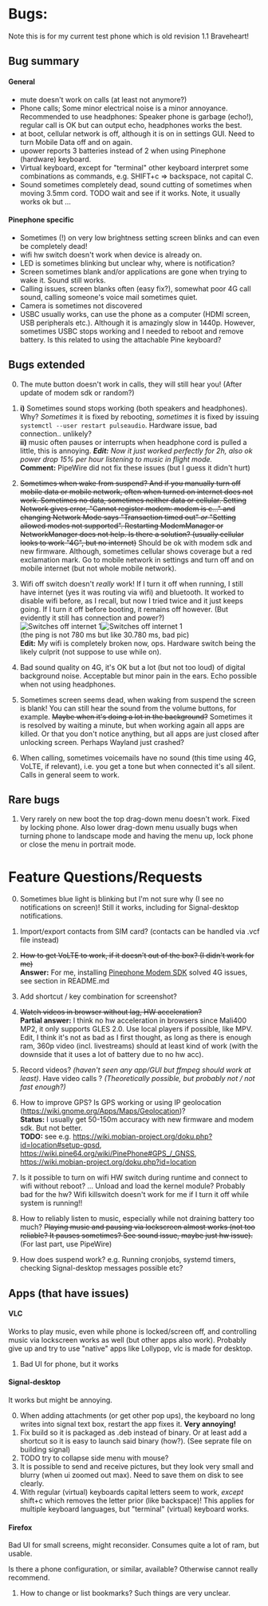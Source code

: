 # Bugs:

Note this is for my current test phone which is old revision 1.1 Braveheart!

## Bug summary

#### General
- mute doesn't work on calls (at least not anymore?)
- Phone calls; Some minor electrical noise is a minor annoyance. Recommended to use headphones: Speaker phone is garbage (echo!), regular call is OK but can output echo, headphones works the best.
- at boot, cellular network is off, although it is on in settings GUI. Need to turn Mobile Data off and on again.
- upower reports 3 batteries instead of 2 when using Pinephone (hardware) keyboard.
- Virtual keyboard, except for "terminal" other keyboard interpret some combinations as commands, e.g. SHIFT+c => backspace, not capital C.
- Sound sometimes completely dead, sound cutting of sometimes when moving 3.5mm cord. TODO wait and see if it works. Note, it usually works ok but ...

#### Pinephone specific

- Sometimes (!) on very low brightness setting screen blinks and can even be completely dead!
- wifi hw switch doesn't work when device is already on.
- LED is sometimes blinking but unclear why, where is notification?
- Screen sometimes blank and/or applications are gone when trying to wake it. Sound still works.
- Calling issues, screen blanks often (easy fix?), somewhat poor 4G call sound, calling someone's voice mail sometimes quiet.
- Camera is sometimes not discovered 
- USBC usually works, can use the phone as a computer (HDMI screen, USB peripherals etc.). Although it is amazingly slow in 1440p. However, sometimes USBC stops working and I needed to reboot and remove battery. Is this related to using the attachable Pine keyboard?

## Bugs extended

0. The mute button doesn't work in calls, they will still hear you! (After update of modem sdk or random?)

1. **i)** Sometimes sound stops working (both speakers and headphones). Why? _Sometimes_ it is fixed by rebooting, _sometimes_ it is fixed by issuing `systemctl --user restart pulseaudio`. Hardware issue, bad connection.. unlikely? \
**ii)** music often pauses or interrupts when headphone cord is pulled a little, this is annoying. _**Edit:** Now it just worked perfectly for 2h, also ok power drop 15% per hour listening to music in flight mode._ \
**Comment:** PipeWire did not fix these issues (but I guess it didn't hurt)

2. ~~Sometimes when wake from suspend? And if you manually turn off mobile data or mobile network, often when turned on internet does not work. Sometimes no data, sometimes neither data or cellular. Setting Network gives error, "Cannot register modem: modem is c..." and changing Network Mode says "Transaction timed out" _or_ "Setting allowed modes not supported". Restarting ModemManager or NetworkManager does not help. Is there a solution? (usually cellular looks to work "4G", but no internet)~~ Should be ok with modem sdk and new firmware. Although, sometimes cellular shows coverage but a red exclamation mark. Go to mobile network in settings and turn off and on mobile internet (but not whole mobile network).

3. Wifi off switch doesn't _really_ work! If I turn it off when running, I still have internet (yes it was routing via wifi) and bluetooth. It worked to disable wifi before, as I recall, but now I tried twice and it just keeps going. If I turn it off before booting, it remains off however. (But evidently it still has connection and power?) \
![Switches off internet 1](pics/wifi_switch_off.jpg)![Switches off internet 1](pics/wifi_switch_off_internet.jpg) \
(the ping is not 780 ms but like 30.780 ms, bad pic) \
**Edit:**  My wifi is completely broken now, ops. Hardware switch being the likely culprit (not suppose to use while on).

4. Bad sound quality on 4G, it's OK but a lot (but not too loud) of digital background noise. Acceptable but minor pain in the ears. Echo possible when not using headphones.

5. Sometimes screen seems dead, when waking from suspend the screen is blank! You can still hear the sound from the volume buttons, for example. ~~Maybe when it's doing a lot in the background?~~ Sometimes it is resolved by waiting a minute, but when working again all apps are killed. Or that you don't notice anything, but all apps are just closed after unlocking screen. Perhaps Wayland just crashed?

6. When calling, sometimes voicemails have no sound (this time using 4G, VoLTE, if relevant), i.e. you get a tone but when connected it's all silent. Calls in general seem to work.

## Rare bugs

1. Very rarely on new boot the top drag-down menu doesn't work. Fixed by locking phone. Also lower drag-down menu usually bugs when turning phone to landscape mode and having the menu up, lock phone or close the menu in portrait mode.


# Feature Questions/Requests

0. Sometimes blue light is blinking but I'm not sure why (I see no notifications on screen)! Still it works, including for Signal-desktop notifications.
1. Import/export contacts from SIM card? (contacts can be handled via .vcf file instead)
2. ~~How to get VoLTE to work, if it doesn't out of the box? (I didn't work for me)~~ \
**Answer:** For me, installing [Pinephone Modem SDK](https://github.com/the-modem-distro/pinephone_modem_sdk) solved 4G issues, see section in README.md
4. Add shortcut / key combination for screenshot?

5. ~~Watch videos in browser without lag, HW acceleration?~~ \
**Partial answer:** I think no hw acceleration in browsers since Mali400 MP2, it only supports GLES 2.0. Use local players if possible, like MPV. Edit, I think it's not as bad as I first thought, as long as there is enough ram, 360p video (incl. livestreams) should at least kind of work (with the downside that it uses a lot of battery due to no hw acc).

6. Record videos? _(haven't seen any app/GUI but ffmpeg should work at least)_. Have video calls ? _(Theoretically possible, but probably not / not fast enough?)_
7. How to improve GPS? Is GPS working or using IP geolocation (https://wiki.gnome.org/Apps/Maps/Geolocation)? \
**Status:** I usually get 50-150m accuracy with new firmware and modem sdk. But not better. \
**TODO:** see e.g. https://wiki.mobian-project.org/doku.php?id=location#setup-gpsd, https://wiki.pine64.org/wiki/PinePhone#GPS_/_GNSS, https://wiki.mobian-project.org/doku.php?id=location
9. Is it possible to turn on wifi HW switch during runtime and connect to wifi without reboot? ... Unload and load the kernel module? Probably bad for the hw? Wifi killswitch doesn't work for me if I turn it off while system is running!!
10. How to reliably listen to music, especially while not draining battery too much? ~~Playing music and pausing via lockscreen almost works (not too reliable? It pauses sometimes? See sound issue, maybe just hw issue).~~ (For last part, use PipeWire)
11. How does suspend work? e.g. Running cronjobs, systemd timers, checking Signal-desktop messages possible etc?

## Apps (that have issues)

#### VLC
Works to play music, even while phone is locked/screen off, and controlling music via lockscreen works as well (but other apps also work). 
Probably give up and try to use "native" apps like Lollypop, vlc is made for desktop.

1. Bad UI for phone, but it works

#### Signal-desktop

It works but might be annoying.

0. When adding attachments (or get other pop ups), the keyboard no long writes into signal text box, restart the app fixes it. **Very annoying!**
1. Fix build so it is packaged as .deb instead of binary. Or at least add a shortcut so it is easy to launch said binary (how?). (See seprate file on building signal)
2. TODO try to collapse side menu with mouse?
3. It is possible to send and receive pictures, but they look very small and blurry (when ui zoomed out max). Need to save them on disk to see clearly.
4. With regular (virtual) keyboards capital letters seem to work, _except_ shift+c which removes the letter prior (like backspace)! This applies for multiple keyboard languages, but "terminal" (virtual) keyboard works.

#### Firefox

Bad UI for small screens, might reconsider. Consumes quite a lot of ram, but usable.

Is there a phone configuration, or similar, available? Otherwise cannot really recommend.

1. How to change or list bookmarks? Such things are very unclear.
